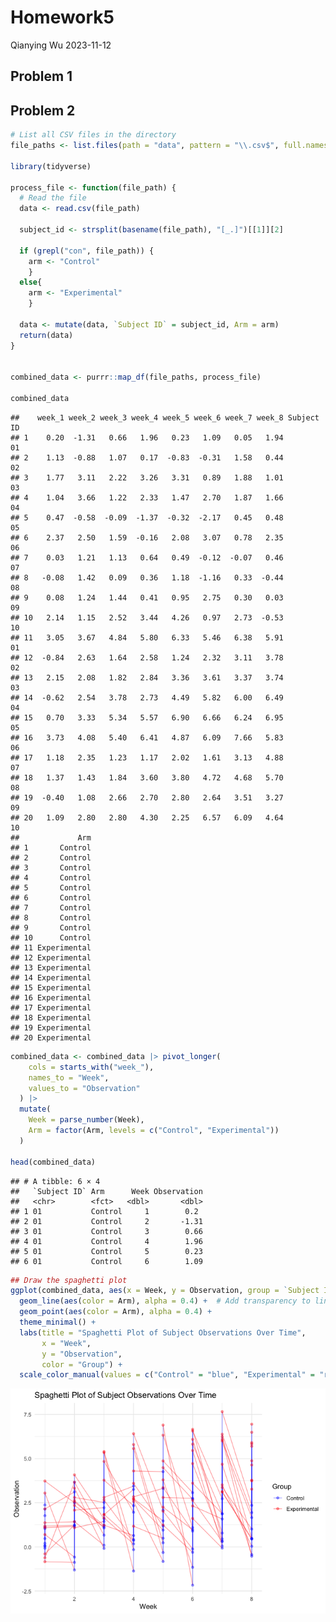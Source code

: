 Homework5
================
Qianying Wu
2023-11-12

## Problem 1

## Problem 2

``` r
# List all CSV files in the directory
file_paths <- list.files(path = "data", pattern = "\\.csv$", full.names = TRUE)

library(tidyverse)

process_file <- function(file_path) {
  # Read the file
  data <- read.csv(file_path)

  subject_id <- strsplit(basename(file_path), "[_.]")[[1]][2]

  if (grepl("con", file_path)) {
    arm <- "Control"
    }
  else{
    arm <- "Experimental"
    }

  data <- mutate(data, `Subject ID` = subject_id, Arm = arm)
  return(data)
}


combined_data <- purrr::map_df(file_paths, process_file)

combined_data
```

    ##    week_1 week_2 week_3 week_4 week_5 week_6 week_7 week_8 Subject ID
    ## 1    0.20  -1.31   0.66   1.96   0.23   1.09   0.05   1.94         01
    ## 2    1.13  -0.88   1.07   0.17  -0.83  -0.31   1.58   0.44         02
    ## 3    1.77   3.11   2.22   3.26   3.31   0.89   1.88   1.01         03
    ## 4    1.04   3.66   1.22   2.33   1.47   2.70   1.87   1.66         04
    ## 5    0.47  -0.58  -0.09  -1.37  -0.32  -2.17   0.45   0.48         05
    ## 6    2.37   2.50   1.59  -0.16   2.08   3.07   0.78   2.35         06
    ## 7    0.03   1.21   1.13   0.64   0.49  -0.12  -0.07   0.46         07
    ## 8   -0.08   1.42   0.09   0.36   1.18  -1.16   0.33  -0.44         08
    ## 9    0.08   1.24   1.44   0.41   0.95   2.75   0.30   0.03         09
    ## 10   2.14   1.15   2.52   3.44   4.26   0.97   2.73  -0.53         10
    ## 11   3.05   3.67   4.84   5.80   6.33   5.46   6.38   5.91         01
    ## 12  -0.84   2.63   1.64   2.58   1.24   2.32   3.11   3.78         02
    ## 13   2.15   2.08   1.82   2.84   3.36   3.61   3.37   3.74         03
    ## 14  -0.62   2.54   3.78   2.73   4.49   5.82   6.00   6.49         04
    ## 15   0.70   3.33   5.34   5.57   6.90   6.66   6.24   6.95         05
    ## 16   3.73   4.08   5.40   6.41   4.87   6.09   7.66   5.83         06
    ## 17   1.18   2.35   1.23   1.17   2.02   1.61   3.13   4.88         07
    ## 18   1.37   1.43   1.84   3.60   3.80   4.72   4.68   5.70         08
    ## 19  -0.40   1.08   2.66   2.70   2.80   2.64   3.51   3.27         09
    ## 20   1.09   2.80   2.80   4.30   2.25   6.57   6.09   4.64         10
    ##             Arm
    ## 1       Control
    ## 2       Control
    ## 3       Control
    ## 4       Control
    ## 5       Control
    ## 6       Control
    ## 7       Control
    ## 8       Control
    ## 9       Control
    ## 10      Control
    ## 11 Experimental
    ## 12 Experimental
    ## 13 Experimental
    ## 14 Experimental
    ## 15 Experimental
    ## 16 Experimental
    ## 17 Experimental
    ## 18 Experimental
    ## 19 Experimental
    ## 20 Experimental

``` r
combined_data <- combined_data |> pivot_longer(
    cols = starts_with("week_"), 
    names_to = "Week",           
    values_to = "Observation"   
  ) |>
  mutate(
    Week = parse_number(Week),
    Arm = factor(Arm, levels = c("Control", "Experimental"))
  )

head(combined_data)
```

    ## # A tibble: 6 × 4
    ##   `Subject ID` Arm      Week Observation
    ##   <chr>        <fct>   <dbl>       <dbl>
    ## 1 01           Control     1        0.2 
    ## 2 01           Control     2       -1.31
    ## 3 01           Control     3        0.66
    ## 4 01           Control     4        1.96
    ## 5 01           Control     5        0.23
    ## 6 01           Control     6        1.09

``` r
## Draw the spaghetti plot
ggplot(combined_data, aes(x = Week, y = Observation, group = `Subject ID`)) +
  geom_line(aes(color = Arm), alpha = 0.4) +  # Add transparency to lines
  geom_point(aes(color = Arm), alpha = 0.4) +
  theme_minimal() +
  labs(title = "Spaghetti Plot of Subject Observations Over Time",
       x = "Week",
       y = "Observation",
       color = "Group") +
  scale_color_manual(values = c("Control" = "blue", "Experimental" = "red"))
```

![](p8105_hw5_qw2418_files/figure-gfm/unnamed-chunk-1-1.png)<!-- -->

